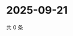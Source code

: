 # 2025-09-21

共 0 条

<!-- BEGIN ZHIHUVIDEO -->
<!-- 最后更新时间 Sun Sep 21 2025 06:09:02 GMT+0800 (China Standard Time) -->

<!-- END ZHIHUVIDEO -->
